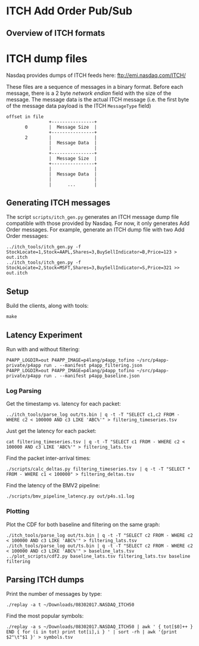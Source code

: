 # ITCH Add Order Pub/Sub

## Overview of ITCH formats

# ITCH dump files

Nasdaq provides dumps of ITCH feeds here:
ftp://emi.nasdaq.com/ITCH/

These files are a sequence of messages in a binary format. Before each message,
there is a 2 byte *network endian* field with the size of the message. The
message data is the actual ITCH message (i.e. the first byte of the message
data payload is the ITCH `MessageType` field)

    
    offset in file
                    +----------------+
           0        |  Message Size  |
                    +----------------+
           2        |                |
                    |  Message Data  |
                    |                |
                    +----------------+
                    |  Message Size  |
                    +----------------+
                    |                |
                    |  Message Data  |
                    |                |
                    |      ...       |


## Generating ITCH messages

The script `scripts/itch_gen.py` generates an ITCH message dump file compatible
with those provided by Nasdaq. For now, it only generates Add Order messages.
For example, generate an ITCH dump file with two Add Order messages:

    ../itch_tools/itch_gen.py -f StockLocate=1,Stock=AAPL,Shares=3,BuySellIndicator=B,Price=123 > out.itch
    ../itch_tools/itch_gen.py -f StockLocate=2,Stock=MSFT,Shares=3,BuySellIndicator=S,Price=321 >> out.itch

## Setup

Build the clients, along with tools:

    make


## Latency Experiment

Run with and without filtering:

    P4APP_LOGDIR=out P4APP_IMAGE=p4lang/p4app_tofino ~/src/p4app-private/p4app run . --manifest p4app_filtering.json
    P4APP_LOGDIR=out P4APP_IMAGE=p4lang/p4app_tofino ~/src/p4app-private/p4app run . --manifest p4app_baseline.json


### Log Parsing

Get the timestamp vs. latency for each packet:

    ../itch_tools/parse_log out/ts.bin | q -t -T "SELECT c1,c2 FROM - WHERE c2 < 100000 AND c3 LIKE 'ABC%'" > filtering_timeseries.tsv

Just get the latency for each packet:

    cat filtering_timeseries.tsv | q -t -T "SELECT c1 FROM - WHERE c2 < 100000 AND c3 LIKE 'ABC%'" > filtering_lats.tsv

Find the packet inter-arrival times:

    ./scripts/calc_deltas.py filtering_timeseries.tsv | q -t -T "SELECT * FROM - WHERE c1 < 100000" > filtering_deltas.tsv

Find the latency of the BMV2 pipeline:

    ./scripts/bmv_pipeline_latency.py out/p4s.s1.log


### Plotting

Plot the CDF for both baseline and filtering on the same graph:

    ./itch_tools/parse_log out/ts.bin | q -t -T "SELECT c2 FROM - WHERE c2 < 100000 AND c3 LIKE 'ABC%'" > filtering_lats.tsv
    ./itch_tools/parse_log out/ts.bin | q -t -T "SELECT c2 FROM - WHERE c2 < 100000 AND c3 LIKE 'ABC%'" > baseline_lats.tsv
    ../plot_scripts/cdf2.py baseline_lats.tsv filtering_lats.tsv baseline filtering

## Parsing ITCH dumps

Print the number of messages by type:

    ./replay -a t ~/Downloads/08302017.NASDAQ_ITCH50

Find the most popular symbols:

    ./replay -a s ~/Downloads/08302017.NASDAQ_ITCH50 | awk ' { tot[$0]++ } END { for (i in tot) print tot[i],i } ' | sort -rh | awk '{print $2"\t"$1 }' > symbols.tsv
